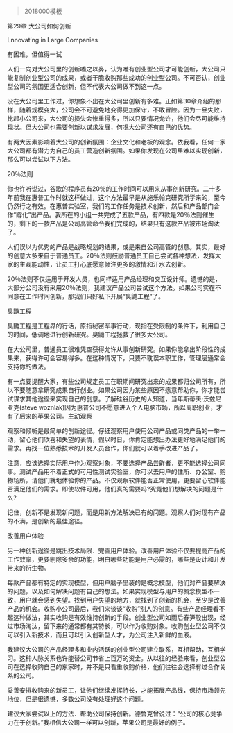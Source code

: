 # 
> 2018000模板



第29章 大公司如何创新

Lnnovating in Large Companies



有困难，但值得一试



人们一向对大公司里的创新嗤之以鼻，认为唯有创业型公司才可能创新，大公司只能复制创业型公司的成果，或者干脆收购那些成功的创业型公司。不可否认，创业型公司的氛围更适合创新，但不代表大公司做不到这一点。



没在大公司里工作过，你想象不出在大公司里创新有多难。正如第30章介绍的那样，随着规模变大，公司会不可避免地变得更加保守，不敢冒险。因为一旦失败，比起小公司来，大公司的损失会惨重得多，所以只要情况允许，他们会尽可能维持现状。但大公司也需要创新以谋求发展，何况大公司还有自己的优势。



有两大因素影响着大公司的创新氛围：企业文化和老板的观念。依我看，任何一家大公司都有潜力为自己的员工营造创新氛围。如果你发现在公司里难以实现创新，那么可以尝试以下方法。



20％法则



你也许听说过，谷歌的程序员有20％的工作时间可以用来从事创新研究。二十多年前我在惠普工作时就这样做过，这个方法最早是从施乐帕克研究所学来的，至今仍然行之有效。在惠普实验室，我们的工作任务是技术创新，然后和产品部门合作“孵化”出产品。我所在的小组一共完成了五款产品，有四款是20％法则催生的，剩下的一款产品是公司高管命令我们完成的，结果只有这款产品被市场淘汰了。



人们误以为优秀的产品是战略规划的结果，或是来自公司高管的创意。其实，最好的创意大多来自于普通员工。20％法则鼓励普通员工自己尝试各种想法，发挥大家的主观能动性，让员工打心底愿意倾注更多的激情和汗水去创新。



20％法则不仅适用于开发人员，也同样适用产品经理和交互设计师。遗憾的是，大部分公司没有采用20％法则，我建议产品公司尝试这个方法。如果公司实在不同意在工作时间创新，那我们只好私下开展“臭鼬工程”了。



臭鼬工程



臭鼬工程是工程界的行话，原指秘密军事行动，现指在受限制的条件下，利用自己的时间，低调地进行创新研究。臭鼬工程拯救了很多大公司。



在大公司里，普通员工很难凭空获得允许从事创新研究。如果你能拿出阶段性的成果来，获得许可会容易得多。在这种情况下，只要不耽误本职工作，管理层通常会支持你的做法。



有一点要提醒大家，有些公司规定员工在职期间研究出来的成果都归公司所有，所以不要随意拿研究成果自行创业。如果公司因为某些原因不愿意帮助你，你才能尝试谋求其他途径来实现自己的创意。了解硅谷历史的人知道，当年斯蒂夫·沃兹尼亚克(steve woznIak)因为惠普公司不愿意进入个人电脑市场，所以离职创业，才有了后来的苹果公司。主动观察



观察和倾听是最简单的创新途径。仔细观察用户使用公司产品或同类产品的一举一动，留心他们欣喜和失望的表情，假以时日，你肯定能想出办法更好地满足他们的需求。再找一位熟悉技术的开发人员合作，你们就可以着手改进产品了。



注意，应该选择实际用户作为观察对象，不要选择产品尝鲜者，更不能选择公司同事。测试产品用不着正式的可用性测试实验室，你可以去用户的住所、办公室、购物场所，请他们就地体验你的产品。不仅观察软件能否正常使用，更要留心软件能否满足他们的需求。即使软件可用，他们真的需要吗?究竟他们想解决的问题是什么?



记住，创新不是发现新问题，而是用新方法解决已有的问题。观察人们对现有产品的不满，是创新的最佳途径。



改善用户体验



另一种创新途径是跳出技术局限．完善用户体验。改善用户体验不仅要提高产品的工作效率，更要剔除多余的功能，明白哪些功能是用户必需的，哪些是设计和开发带来的衍生物。



每款产品都有特定的实现模型，但用户脑子里装的是概念模型，他们对产品要解决的问题，以及如何解决问题有自己的想法。如果实现模型与用户的概念模型不一致，用户就会感到失望。找到用户失望的地方，就找到了创新的机会，至少是改善产品的机会。收购小公司最后，我们来谈谈“收购”别人的创意。有些产品经理看不起这种做法，其实收购是有效维持创新的手段。创业型公司如雨后春笋般出现，经过市场淘汰，留下来的通常都有其特长，可以作为收购对象。收购创业型公司不仅可以引入新技术，而且可以引入创新型人才，为公司注入新鲜的血液。



我建议大公司的产品经理多和业内活跃的创业型公司建立联系，互相帮助，互相学习。这种人脉关系也许能替公司节省上百万的资金。从以往的经验来看，创业型公司在选择收购自己的东家时，并不是只看重收购价格，他们往往会选择有过合作关系的公司。



妥善安排收购来的新员工，让他们继续发挥特长，才能拓展产品线，保持市场领先地位，但是很遗憾，多数公司没有处理好这个问题。



建议大家尝试以上的方法．帮助公司保持创新。德鲁克曾说过：“公司的核心竞争力在于创新。”我相信大公司一样可以创新，苹果公司是最好的例子。

